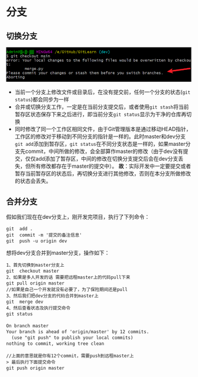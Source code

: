 # 分支

## 切换分支

![img.png](图片/img.png)

- 当前一个分支上修改文件或目录后，在没有提交前，任何一个分支的状态(`git status`)都会同步为一样
- 合并或切换分支工作，一定是在当前分支提交后，或者使用`git stash`将当前暂存区状态保存下来之后进行，即当前分支`git status`显示为干净的仓库再切换
- 同时修改了同一个工作区相同文件，由于Git管理版本是通过移动HEAD指针，工作区的修改对于移动到不同分支的指针是一样的。此时master和dev分支`git add`添加到暂存区，`git status`在不同分支状态是一样的，如果master分支先commit，中间所做的修改，会全部算作master的修改（由于dev没有提交，仅仅add添加了暂存区，中间的修改在切换分支提交后会在dev分支丢失，但所有修改都存在于master的提交中）。
  **故**：实际开发中一定要提交或者暂存当前暂存区的状态后，再切换分支进行其他修改，否则在本分支所做修改的状态会丢失。

## 合并分支

假如我们现在在dev分支上，刚开发完项目，执行了下列命令：

```shell
git  add .
git  commit -m '提交的备注信息'
git  push -u origin dev
```

想将dev分支合并到master分支，操作如下：

```shell
1、首先切换到master分支上
git  checkout master
2、如果是多人开发的话 需要把远程master上的代码pull下来
git pull origin master
//如果是自己一个开发就没有必要了，为了保险期间还是pull
3、然后我们把dev分支的代码合并到master上
git  merge dev
4、然后查看状态及执行提交命令
git status

On branch master
Your branch is ahead of 'origin/master' by 12 commits.
  (use "git push" to publish your local commits)
nothing to commit, working tree clean

//上面的意思就是你有12个commit，需要push到远程master上 
> 最后执行下面提交命令
git push origin master
```
